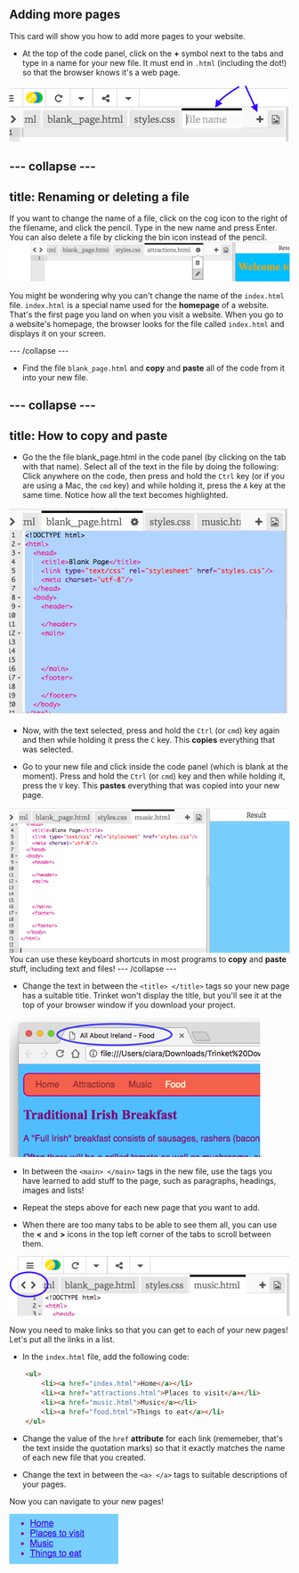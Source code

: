 ## Adding more pages

This card will show you how to add more pages to your website.

- At the top of the code panel, click on the **+** symbol next to the tabs and type in a name for your new file. It must end in `.html` \(including the dot!\) so that the browser knows it's a web page.

![Adding a new file in Trinket](images/tktNewFileArrows.png)

--- collapse ---
---
title: Renaming or deleting a file
---

If you want to change the name of a file, click on the cog icon to the right of the filename, and click the pencil. Type in the new name and press Enter. You can also delete a file by clicking the bin icon instead of the pencil.
![](images/EditFilename.png)

You might be wondering why you can't change the name of the `index.html` file. `index.html` is a special name used for the **homepage** of a website. That's the first page you land on when you visit a website. When you go to a website's homepage, the browser looks for the file called `index.html` and displays it on your screen.

--- /collapse ---

- Find the file `blank_page.html` and **copy** and **paste** all of the code from it into your new file.

--- collapse ---
---
title: How to copy and paste
---
- Go the the file blank\_page.html in the code panel \(by clicking on the tab with that name\). Select all of the text in the file by doing the following: Click anywhere on the code, then press and hold the `Ctrl` key \(or if you are using a Mac, the `cmd` key\) and while holding it, press the `A` key at the same time. Notice how all the text becomes highlighted.

![All the code selected in the blank_page.html file](images/egBlankPageSelectAll.png)

- Now, with the text selected, press and hold the `Ctrl` \(or `cmd`\) key again and then while holding it press the `C` key. This **copies** everything that was selected.

- Go to your new file and click inside the code panel \(which is blank at the moment\). Press and hold the `Ctrl` \(or `cmd`\) key and then while holding it, press the `V` key. This **pastes** everything that was copied into your new page.

![After pasting the code into another html file](images/egBlankPageCodePasted.png)
  You can use these keyboard shortcuts in most programs to **copy** and **paste** stuff, including text and files!
--- /collapse ---

- Change the text in between the `<title> </title>` tags so your new page has a suitable title. Trinket won't display the title, but you'll see it at the top of your browser window if you download your project.

![The page title showing in the browser tab](images/egLocalFileWindowTitle.png)

- In between the `<main> </main>` tags in the new file, use the tags you have learned to add stuff to the page, such as paragraphs, headings, images and lists!

- Repeat the steps above for each new page that you want to add. 

- When there are too many tabs to be able to see them all, you can use the **<** and **>** icons in the top left corner of the tabs to scroll between them.

![The buttons for scrolling the tabs](images/tktScrollTabIcons.png)

Now you need to make links so that you can get to each of your new pages! Let's put all the links in a list.

- In the `index.html` file, add the following code:

```html
    <ul>
        <li><a href="index.html">Home</a></li>
        <li><a href="attractions.html">Places to visit</a></li>
        <li><a href="music.html">Music</a></li>
        <li><a href="food.html">Things to eat</a></li>
    </ul>
```

- Change the value of the `href` **attribute** for each link \(rememeber, that's the text inside the quotation marks\) so that it exactly matches the name of each new file that you created. 

- Change the text in between the `<a> </a>` tags to suitable descriptions of your pages.

Now you can navigate to your new pages! 

![Example list of links on a web page](images/egListOfPageLinks.png)

